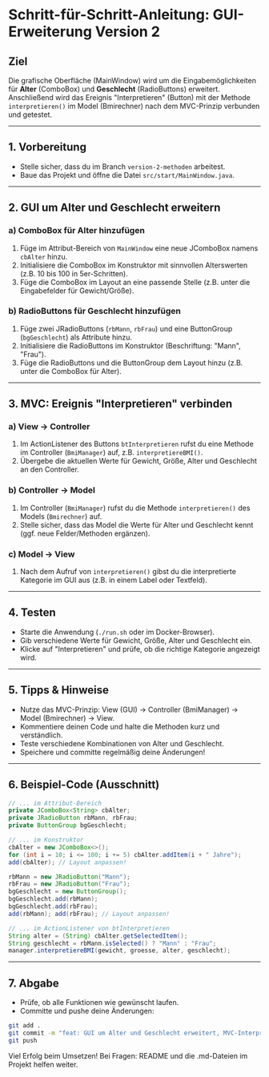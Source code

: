 # Schritt-für-Schritt-Anleitung: GUI-Erweiterung Version 2

## Ziel
Die grafische Oberfläche (MainWindow) wird um die Eingabemöglichkeiten für **Alter** (ComboBox) und **Geschlecht** (RadioButtons) erweitert. Anschließend wird das Ereignis "Interpretieren" (Button) mit der Methode `interpretieren()` im Model (Bmirechner) nach dem MVC-Prinzip verbunden und getestet.

---

## 1. Vorbereitung
- Stelle sicher, dass du im Branch `version-2-methoden` arbeitest.
- Baue das Projekt und öffne die Datei `src/start/MainWindow.java`.

---

## 2. GUI um Alter und Geschlecht erweitern

### a) ComboBox für Alter hinzufügen
1. Füge im Attribut-Bereich von `MainWindow` eine neue JComboBox<String> namens `cbAlter` hinzu.
2. Initialisiere die ComboBox im Konstruktor mit sinnvollen Alterswerten (z.B. 10 bis 100 in 5er-Schritten).
3. Füge die ComboBox im Layout an eine passende Stelle (z.B. unter die Eingabefelder für Gewicht/Größe).

### b) RadioButtons für Geschlecht hinzufügen
1. Füge zwei JRadioButtons (`rbMann`, `rbFrau`) und eine ButtonGroup (`bgGeschlecht`) als Attribute hinzu.
2. Initialisiere die RadioButtons im Konstruktor (Beschriftung: "Mann", "Frau").
3. Füge die RadioButtons und die ButtonGroup dem Layout hinzu (z.B. unter die ComboBox für Alter).

---

## 3. MVC: Ereignis "Interpretieren" verbinden

### a) View → Controller
1. Im ActionListener des Buttons `btInterpretieren` rufst du eine Methode im Controller (`BmiManager`) auf, z.B. `interpretiereBMI()`.
2. Übergebe die aktuellen Werte für Gewicht, Größe, Alter und Geschlecht an den Controller.

### b) Controller → Model
1. Im Controller (`BmiManager`) rufst du die Methode `interpretieren()` des Models (`Bmirechner`) auf.
2. Stelle sicher, dass das Model die Werte für Alter und Geschlecht kennt (ggf. neue Felder/Methoden ergänzen).

### c) Model → View
1. Nach dem Aufruf von `interpretieren()` gibst du die interpretierte Kategorie im GUI aus (z.B. in einem Label oder Textfeld).

---

## 4. Testen
- Starte die Anwendung (`./run.sh` oder im Docker-Browser).
- Gib verschiedene Werte für Gewicht, Größe, Alter und Geschlecht ein.
- Klicke auf "Interpretieren" und prüfe, ob die richtige Kategorie angezeigt wird.

---

## 5. Tipps & Hinweise
- Nutze das MVC-Prinzip: View (GUI) → Controller (BmiManager) → Model (Bmirechner) → View.
- Kommentiere deinen Code und halte die Methoden kurz und verständlich.
- Teste verschiedene Kombinationen von Alter und Geschlecht.
- Speichere und committe regelmäßig deine Änderungen!

---

## 6. Beispiel-Code (Ausschnitt)

```java
// ... im Attribut-Bereich
private JComboBox<String> cbAlter;
private JRadioButton rbMann, rbFrau;
private ButtonGroup bgGeschlecht;

// ... im Konstruktor
cbAlter = new JComboBox<>();
for (int i = 10; i <= 100; i += 5) cbAlter.addItem(i + " Jahre");
add(cbAlter); // Layout anpassen!

rbMann = new JRadioButton("Mann");
rbFrau = new JRadioButton("Frau");
bgGeschlecht = new ButtonGroup();
bgGeschlecht.add(rbMann);
bgGeschlecht.add(rbFrau);
add(rbMann); add(rbFrau); // Layout anpassen!

// ... im ActionListener von btInterpretieren
String alter = (String) cbAlter.getSelectedItem();
String geschlecht = rbMann.isSelected() ? "Mann" : "Frau";
manager.interpretiereBMI(gewicht, groesse, alter, geschlecht);
```

---

## 7. Abgabe
- Prüfe, ob alle Funktionen wie gewünscht laufen.
- Committe und pushe deine Änderungen:
```bash
git add .
git commit -m "feat: GUI um Alter und Geschlecht erweitert, MVC-Interpretation angebunden"
git push
```

Viel Erfolg beim Umsetzen! Bei Fragen: README und die .md-Dateien im Projekt helfen weiter.